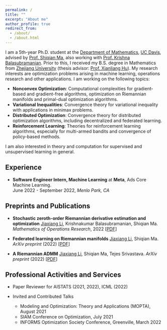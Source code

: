 ```yaml
---
permalink: /
title: ""
excerpt: "About me"
author_profile: true
redirect_from: 
  - /about/
  - /about.html
---
```


I am a 5th-year Ph.D. student at the [Department of Mathematics](https://math.ucdavis.edu/), [UC Davis](https://www.ucdavis.edu/), advised by [Prof. Shiqian Ma](https://www.math.ucdavis.edu/~sqma/), also working with [Prof. Krishna Balasubramanian](https://sites.google.com/view/kriznakumar/). Prior to this, I received my B.S. degree in Mathematics from [Zhejiang University](http://www.zju.edu.cn/english/) (thesis advisor: [Prof. Xianliang Hu](https://person.zju.edu.cn/en/xlhu)). My research interests are optimization problems arising in machine learning, operations research and other applications. I am working on the following topics:

- **Nonconvex Optimization**: Computational complexities for gradient-based and gradient-free algorithms, optimization on Riemannian manifolds and primal-dual optimization algorithms.
- **Variational Inequalities**: Convergence theory for variational inequality with applications in minimax problems.
- **Distributed Optimization**: Convergence theory for distributed optimization algorithms, including decentralized and federated learning.
- **Reinforcement Learning**: Theories for reinforcement learning algorithms, especially for multi-armed bandits and convergence of policy-based methods.

I am also interested in theory and computation for supervised and unsupervised learning in general.

## Experience

- **Software Engineer Intern, Machine Learning** at **Meta**, Ads Core Machine Learning.\
 June 2022 - September 2022, *Menlo Park, CA*

## Preprints and Publications

- **Stochastic zeroth-order Riemannian derivative estimation and optimization** <ins>Jiaxiang Li</ins>, Krishnakumar Balasubramanian, Shiqian Ma. *Mathematics of Operations Research*, 2022 \[[PDF](https://arxiv.org/pdf/2003.11238.pdf)\]

- **Federated learning on Riemannian manifolds** <ins>Jiaxiang Li</ins>, Shiqian Ma. *ArXiv preprint* (2022) \[[PDF](https://arxiv.org/pdf/2206.05668.pdf)\]

- **A Riemannian ADMM** <ins>Jiaxiang Li</ins>, Shiqian Ma, Tejes Srivastava. *ArXiv preprint* (2022) \[[PDF](https://arxiv.org/pdf/2211.02163.pdf)\]

## Professional Activities and Services

- Paper Reviewer for AISTATS (2021, 2022), ICML (2022)

- Invited and Contributed Talks
  + Modeling and Optimization: Theory and Applications (MOPTA), August 2021
  + SIAM Conference on Optimization, July 2021
  + INFORMS Optimization Society Conference, Greenville, March 2022
